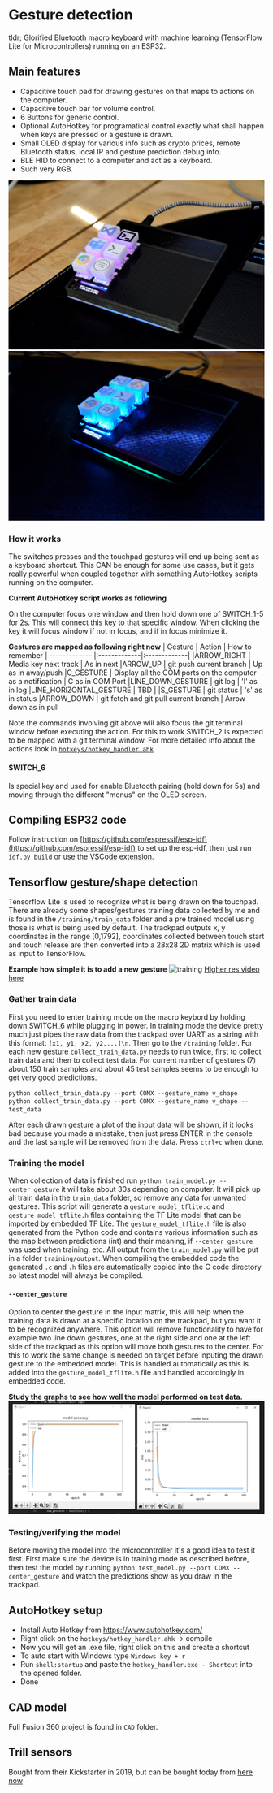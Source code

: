 # Gesture detection
tldr; Glorified Bluetooth macro keyboard with machine learning (TensorFlow Lite for Microcontrollers) running on an ESP32.
## Main features
- Capacitive touch pad for drawing gestures on that maps to actions on the computer.
- Capacitive touch bar for volume control.
- 6 Buttons for generic control.
- Optional AutoHotkey for programatical control exactly what shall happen when keys are pressed or a gesture is drawn.
- Small OLED display for various info such as crypto prices, remote Bluetooth status, local IP and gesture prediction debug info.
- BLE HID to connect to a computer and act as a keyboard.
- Such very RGB.

![training](.github/day.jpg)
![training](.github/rgb.jpg )

### How it works
The switches presses and the touchpad gestures will end up being sent as a keyboard shortcut. This CAN be enough for some use cases, but it gets really powerful when coupled together with something AutoHotkey scripts running on the computer.

**Current AutoHotkey script works as following**

On the computer focus one window and then hold down one of SWITCH_1-5 for 2s. This will connect this key to that specific window. When clicking the key it will focus window if not in focus, and if in focus minimize it.

**Gestures are mapped as following right now**
| Gesture        | Action | How to remember
| ------------- |:-------------|:-------------| 
|ARROW_RIGHT | Media key next track | As in next
|ARROW_UP | git push current branch | Up as in away/push
|C_GESTURE | Display all the COM ports on the computer as a notification | C as in COM Port
|LINE_DOWN_GESTURE | git log | 'l' as in log
|LINE_HORIZONTAL_GESTURE | TBD | 
|S_GESTURE | git status | 's' as in status
|ARROW_DOWN | git fetch and git pull current branch | Arrow down as in pull

Note the commands involving git above will also focus the git terminal window before executing the action. For this to work SWITCH_2 is expected to be mapped with a git terminal window. For more detailed info about the actions look in 
[`hotkeys/hotkey_handler.ahk`](hotkeys/hotkey_handler.ahk)


#### SWITCH_6
Is special key and used for enable Bluetooth pairing (hold down for 5s) and moving through the different "menus" on the OLED screen.

## Compiling ESP32 code
Follow instruction on [https://github.com/espressif/esp-idf](https://github.com/espressif/esp-idf) to set up the esp-idf, then just run `idf.py build` or use the [VSCode extension](https://github.com/espressif/vscode-esp-idf-extension).

## Tensorflow gesture/shape detection
Tensorflow Lite is used to recognize what is being drawn on the touchpad. There are already some shapes/gestures training data collected by me and is found in the `/training/train_data` folder and a pre trained model using those is what is being used by default. The trackpad outputs x, y coordinates in the range [0,1792], coordinates collected between touch start and touch release are then converted into a 28x28 2D matrix which is used as input to TensorFlow.

**Example how simple it is to add a new gesture**
![training](.github/done.gif)
[Higher res video here](https://youtu.be/cg1-SUCJ2Vs)

### Gather train data
First you need to enter training mode on the macro keybord by holding down SWITCH_6 while plugging in power. In training mode the device pretty much just pipes the raw data from the trackpad over UART as a string with this format: `[x1, y1, x2, y2,...]\n`. Then go to the  `/training` folder. For each new gesture `collect_train_data.py` needs to run twice, first to collect train data and then to collect test data. For current number of gestures (7) about 150 train samples and about 45 test samples seems to be enough to get very good predictions.

    python collect_train_data.py --port COMX --gesture_name v_shape
    python collect_train_data.py --port COMX --gesture_name v_shape --test_data

After each drawn gesture a plot of the input data will be shown, if it looks bad because you made a misstake, then just press ENTER in the console and the last sample will be removed from the data. Press `ctrl+c` when done.

### Training the model
When collection of data is finished run `python train_model.py --center_gesture` it will take about 30s depending on computer. It will pick up all train data in the `train_data` folder, so remove any data for unwanted gestures. This script will generate a `gesture_model_tflite.c` and `gesture_model_tflite.h` files containing the TF Lite model that can be imported by embedded TF Lite. The `gesture_model_tflite.h` file is also generated from the Python code and contains various information such as the map between predictions (int) and their meaning, if `--center_gesture` was used when training, etc. All output from the `train_model.py` will be put in a folder `training/output`. When compiling the embedded code the generated `.c` and `.h` files are automatically copied into the C code directory so latest model will always be compiled.

#### `--center_gesture`
Option to center the gesture in the input matrix, this will help when the training data is drawn at a specific location on the trackpad, but you want it to be recognized anywhere. This option will remove functionality to have for example two line down gestures, one at the right side and one at the left side of the trackpad as this option will move both gestures to the center. For this to work the same change is needed on target before inputing the drawn gesture to the embedded model. This is handled automatically as this is added into the `gesture_model_tflite.h` file and handled accordingly in embedded code.

**Study the graphs to see how well the model performed on test data.**
![training](.github/training.png)

### Testing/verifying the model
Before moving the model into the microcontroller it's a good idea to test it first. First make sure the device is in training mode as described before, then test the model by running `python test_model.py --port COMX --center_gesture` and watch the predictions show as you draw in the trackpad.

## AutoHotkey setup
- Install Auto Hotkey from https://www.autohotkey.com/
- Right click on the `hotkeys/hotkey_handler.ahk` -> compile
- Now you will get an .exe file, right click on this and create a shortcut
- To auto start with Windows type `Windows key + r`
- Run `shell:startup` and paste the `hotkey_handler.exe - Shortcut` into the opened folder.
- Done

## CAD model
Full Fusion 360 project is found in `CAD` folder.

## Trill sensors
Bought from their Kickstarter in 2019, but can be bought today from [here now](https://bela.io/products/trill/)
